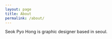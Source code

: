 ```yaml
---
layout: page
title: About
permalink: /about/
---
```


Seok Pyo Hong is graphic designer based in seoul. 
